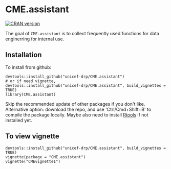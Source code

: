 # CME.assistant


[![CRAN version](http://www.r-pkg.org/badges/version/CME.assistant)](https://cran.r-project.org/package=CME.assistant) 

<!-- badges: start -->
<!-- badges: end -->

The goal of `CME.assistant` is to collect frequently used functions for data enginerring for internal use.

## Installation  

To install from github: 

```{r}
devtools::install_github("unicef-drp/CME.assistant")
# or if need vignette,
devtools::install_github("unicef-drp/CME.assistant", build_vignettes = TRUE)
library(CME.assistant)
```
Skip the recommended update of other packages if you don't like. 
Alternative option: download the repo, and use 'Ctrl/Cmd+Shift+B' to compile the package locally.
Maybe also need to install [Rtools](https://cran.r-project.org/bin/windows/Rtools/) if not installed yet. 

## To view vignette
```{r}
devtools::install_github("unicef-drp/CME.assistant", build_vignettes = TRUE)
vignette(package = "CME.assistant")
vignette("CMEvignette1")
```

